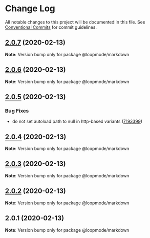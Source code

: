 # Change Log

All notable changes to this project will be documented in this file.
See [Conventional Commits](https://conventionalcommits.org) for commit guidelines.

## [2.0.7](https://github.com/loopmode/markdown/compare/@loopmode/markdown@2.0.6...@loopmode/markdown@2.0.7) (2020-02-13)

**Note:** Version bump only for package @loopmode/markdown





## [2.0.6](https://github.com/loopmode/markdown/compare/@loopmode/markdown@2.0.5...@loopmode/markdown@2.0.6) (2020-02-13)

**Note:** Version bump only for package @loopmode/markdown





## [2.0.5](https://github.com/loopmode/markdown/compare/@loopmode/markdown@2.0.4...@loopmode/markdown@2.0.5) (2020-02-13)


### Bug Fixes

* do not set autoload path to null in http-based variants ([7193399](https://github.com/loopmode/markdown/commit/7193399e4d05c873d91f406706929bf1330a2555))





## [2.0.4](https://github.com/loopmode/markdown/compare/@loopmode/markdown@2.0.3...@loopmode/markdown@2.0.4) (2020-02-13)

**Note:** Version bump only for package @loopmode/markdown





## [2.0.3](https://github.com/loopmode/markdown/compare/@loopmode/markdown@2.0.2...@loopmode/markdown@2.0.3) (2020-02-13)

**Note:** Version bump only for package @loopmode/markdown





## [2.0.2](https://github.com/loopmode/markdown/compare/@loopmode/markdown@2.0.1...@loopmode/markdown@2.0.2) (2020-02-13)

**Note:** Version bump only for package @loopmode/markdown





## 2.0.1 (2020-02-13)

**Note:** Version bump only for package @loopmode/markdown

